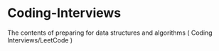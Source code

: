 # Coding-Interviews
The contents of preparing for data structures and algorithms ( Coding Interviews/LeetCode )
